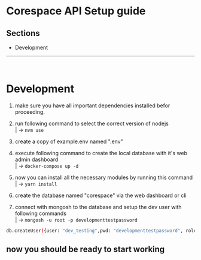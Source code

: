 # Corespace API Setup guide

## Sections
- Development


---
<br>

# Development

1. make sure you have all important dependencies installed befor proceeding.

2. run following command to select the correct version of nodejs <br>
| -> `nvm use`

3. create a copy of example.env named ".env"

4. execute following command to create the local database with it's web admin dashboard <br>
| -> `docker-compose up -d`

5. now you can install all the necessary modules by running this command <br>
| -> `yarn install`

6. create the database named "corespace" via the web dashboard or cli

7. connect with mongosh to the database and setup the dev user
with following commands <br>
| -> `mongosh -u root -p developmenttestpassword` <br> 
```sh
db.createUser({user: "dev_testing",pwd: "developmenttestpassword", roles: [{ role: "readWrite", db: "corespace" }]})
```

## now you should be ready to start working